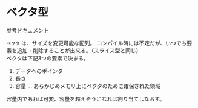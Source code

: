 # ベクタ型

[参考ドキュメント](https://doc.rust-jp.rs/rust-by-example-ja/std/vec.html)

`ベクタ` は、サイズを変更可能な配列。
コンパイル時には不定だが、いつでも要素を追加・削除することが出来る。（スライス型と同じ）  
ベクタは下記3つの要素で決まる。

1. データへのポインタ
2. 長さ
3. 容量 ... あらかじめメモリ上にベクタのために確保された領域

容量内であれば可変、容量を超えそうになれば割り当てしなおす。
